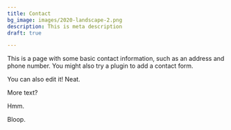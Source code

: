 ```yaml
---
title: Contact
bg_image: images/2020-landscape-2.png
description: This is meta description
draft: true

---
```

This is a page with some basic contact information, such as an address and phone number. You might also try a plugin to add a contact form.

You can also edit it! Neat.

More text?

Hmm.

Bloop.